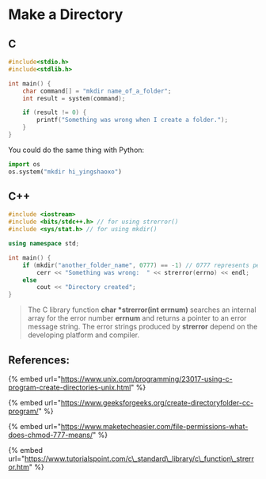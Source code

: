 # Make a Directory

## C

```c
#include<stdio.h>
#include<stdlib.h>

int main() {
    char command[] = "mkdir name_of_a_folder";
    int result = system(command);

    if (result != 0) {
        printf("Something was wrong when I create a folder.");
    }
}
```

You  could do the same thing with Python:

```python
import os
os.system("mkdir hi_yingshaoxo")
```

## C++

```cpp
#include <iostream>
#include <bits/stdc++.h> // for using strerror()
#include <sys/stat.h> // for using mkdir()

using namespace std;

int main() {
    if (mkdir("another_folder_name", 0777) == -1) // 0777 represents permission of "Everyone can read write and execute"
        cerr << "Something was wrong:  " << strerror(errno) << endl;
    else
        cout << "Directory created";
}
```

> The C library function **char \*strerror\(int errnum\)** searches an internal array for the error number **errnum** and returns a pointer to an error message string. The error strings produced by **strerror** depend on the developing platform and compiler.

## References:

{% embed url="https://www.unix.com/programming/23017-using-c-program-create-directories-unix.html" %}

{% embed url="https://www.geeksforgeeks.org/create-directoryfolder-cc-program/" %}

{% embed url="https://www.maketecheasier.com/file-permissions-what-does-chmod-777-means/" %}

{% embed url="https://www.tutorialspoint.com/c\_standard\_library/c\_function\_strerror.htm" %}

